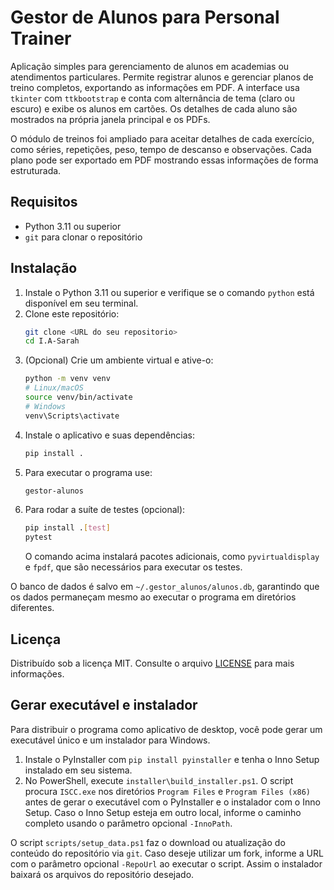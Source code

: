 # Gestor de Alunos para Personal Trainer

Aplicação simples para gerenciamento de alunos em academias ou atendimentos particulares.
Permite registrar alunos e gerenciar planos de treino completos, exportando
as informações em PDF. A interface usa `tkinter` com `ttkbootstrap` e conta com
alternância de tema (claro ou escuro) e exibe os alunos em cartões. Os detalhes
de cada aluno são mostrados na própria janela principal e os PDFs.

O módulo de treinos foi ampliado para aceitar detalhes de cada exercício, como séries, repetições,
peso, tempo de descanso e observações. Cada plano pode ser exportado em PDF mostrando essas
informações de forma estruturada.

## Requisitos
- Python 3.11 ou superior
- `git` para clonar o repositório

## Instalação
1. Instale o Python 3.11 ou superior e verifique se o comando `python` está disponível em seu terminal.
2. Clone este repositório:
   ```bash
   git clone <URL do seu repositorio>
   cd I.A-Sarah
   ```
3. (Opcional) Crie um ambiente virtual e ative-o:
   ```bash
   python -m venv venv
   # Linux/macOS
   source venv/bin/activate
   # Windows
   venv\Scripts\activate
   ```
4. Instale o aplicativo e suas dependências:
   ```bash
   pip install .
   ```
5. Para executar o programa use:
   ```bash
   gestor-alunos
   ```
6. Para rodar a suíte de testes (opcional):
   ```bash
   pip install .[test]
   pytest
   ```
   O comando acima instalará pacotes adicionais, como `pyvirtualdisplay` e
   `fpdf`, que são necessários para executar os testes.

O banco de dados é salvo em `~/.gestor_alunos/alunos.db`, garantindo que os dados permaneçam
mesmo ao executar o programa em diretórios diferentes.

## Licença

Distribuído sob a licença MIT. Consulte o arquivo [LICENSE](LICENSE) para mais
informações.

## Gerar executável e instalador

Para distribuir o programa como aplicativo de desktop, você pode gerar um
executável único e um instalador para Windows.

1. Instale o PyInstaller com `pip install pyinstaller` e tenha o Inno Setup
   instalado em seu sistema.
2. No PowerShell, execute `installer\build_installer.ps1`.
   O script procura `ISCC.exe` nos diretórios `Program Files` e
   `Program Files (x86)` antes de gerar o executável com o PyInstaller e o
   instalador com o Inno Setup. Caso o Inno Setup esteja em outro local,
   informe o caminho completo usando o parâmetro opcional `-InnoPath`.

O script `scripts/setup_data.ps1` faz o download ou atualização do conteúdo do
repositório via `git`. Caso deseje utilizar um fork, informe a URL com o
parâmetro opcional `-RepoUrl` ao executar o script. Assim o instalador baixará
os arquivos do repositório desejado.
